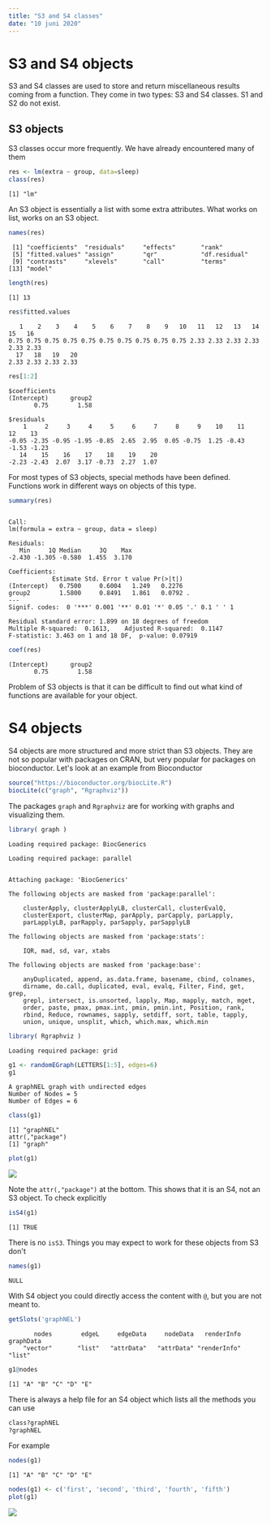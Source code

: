 ```yaml
---
title: "S3 and S4 classes"
date: "10 juni 2020"
---
```


# S3 and S4 objects

S3 and S4 classes are used to store and return miscellaneous results coming from a function. They come in two types: S3 and S4 classes. S1 and S2 do not exist. 

## S3 objects

S3 classes occur more frequently. We have already encountered many of them


```r
res <- lm(extra ~ group, data=sleep)
class(res)
```

```
[1] "lm"
```

An S3 object is essentially a list with some extra attributes. What works on list, works on an S3 object.


```r
names(res)
```

```
 [1] "coefficients"  "residuals"     "effects"       "rank"         
 [5] "fitted.values" "assign"        "qr"            "df.residual"  
 [9] "contrasts"     "xlevels"       "call"          "terms"        
[13] "model"        
```

```r
length(res)
```

```
[1] 13
```

```r
res$fitted.values
```

```
   1    2    3    4    5    6    7    8    9   10   11   12   13   14   15   16 
0.75 0.75 0.75 0.75 0.75 0.75 0.75 0.75 0.75 0.75 2.33 2.33 2.33 2.33 2.33 2.33 
  17   18   19   20 
2.33 2.33 2.33 2.33 
```

```r
res[1:2]
```

```
$coefficients
(Intercept)      group2 
       0.75        1.58 

$residuals
    1     2     3     4     5     6     7     8     9    10    11    12    13 
-0.05 -2.35 -0.95 -1.95 -0.85  2.65  2.95  0.05 -0.75  1.25 -0.43 -1.53 -1.23 
   14    15    16    17    18    19    20 
-2.23 -2.43  2.07  3.17 -0.73  2.27  1.07 
```

For most types of S3 objects, special methods have been defined. Functions work in different ways on objects of this type.


```r
summary(res)
```

```

Call:
lm(formula = extra ~ group, data = sleep)

Residuals:
   Min     1Q Median     3Q    Max 
-2.430 -1.305 -0.580  1.455  3.170 

Coefficients:
            Estimate Std. Error t value Pr(>|t|)  
(Intercept)   0.7500     0.6004   1.249   0.2276  
group2        1.5800     0.8491   1.861   0.0792 .
---
Signif. codes:  0 '***' 0.001 '**' 0.01 '*' 0.05 '.' 0.1 ' ' 1

Residual standard error: 1.899 on 18 degrees of freedom
Multiple R-squared:  0.1613,	Adjusted R-squared:  0.1147 
F-statistic: 3.463 on 1 and 18 DF,  p-value: 0.07919
```

```r
coef(res)
```

```
(Intercept)      group2 
       0.75        1.58 
```

Problem of S3 objects is that it can be difficult to find out what kind of functions are available for your object.

# S4 objects

S4 objects are more structured and more strict than S3 objects. They are not so popular with packages on CRAN, but very popular for packages on bioconductor. Let's look at an example from Bioconductor


```r
source("https://bioconductor.org/biocLite.R")
biocLite(c("graph", "Rgraphviz"))
```

The packages `graph` and `Rgraphviz` are for working with graphs and visualizing them.


```r
library( graph )
```

```
Loading required package: BiocGenerics
```

```
Loading required package: parallel
```

```

Attaching package: 'BiocGenerics'
```

```
The following objects are masked from 'package:parallel':

    clusterApply, clusterApplyLB, clusterCall, clusterEvalQ,
    clusterExport, clusterMap, parApply, parCapply, parLapply,
    parLapplyLB, parRapply, parSapply, parSapplyLB
```

```
The following objects are masked from 'package:stats':

    IQR, mad, sd, var, xtabs
```

```
The following objects are masked from 'package:base':

    anyDuplicated, append, as.data.frame, basename, cbind, colnames,
    dirname, do.call, duplicated, eval, evalq, Filter, Find, get, grep,
    grepl, intersect, is.unsorted, lapply, Map, mapply, match, mget,
    order, paste, pmax, pmax.int, pmin, pmin.int, Position, rank,
    rbind, Reduce, rownames, sapply, setdiff, sort, table, tapply,
    union, unique, unsplit, which, which.max, which.min
```

```r
library( Rgraphviz )
```

```
Loading required package: grid
```

```r
g1 <- randomEGraph(LETTERS[1:5], edges=6)
g1
```

```
A graphNEL graph with undirected edges
Number of Nodes = 5 
Number of Edges = 6 
```

```r
class(g1)
```

```
[1] "graphNEL"
attr(,"package")
[1] "graph"
```

```r
plot(g1)
```

![](03_S3_S4_classes_files/figure-html/unnamed-chunk-5-1.png)<!-- -->

Note the `attr(,"package")` at the bottom. This shows that it is an S4, not an S3 object. To check explicitly


```r
isS4(g1)
```

```
[1] TRUE
```

There is no `isS3`. Things you may expect to work for these objects from S3 don't


```r
names(g1)
```

```
NULL
```

With S4 object you could directly access the content with `@`, but you are not meant to.


```r
getSlots('graphNEL')
```

```
       nodes        edgeL     edgeData     nodeData   renderInfo    graphData 
    "vector"       "list"   "attrData"   "attrData" "renderInfo"       "list" 
```

```r
g1@nodes
```

```
[1] "A" "B" "C" "D" "E"
```

There is always a help file for an S4 object which lists all the methods you can use


```r
class?graphNEL
?graphNEL
```

For example


```r
nodes(g1)
```

```
[1] "A" "B" "C" "D" "E"
```

```r
nodes(g1) <- c('first', 'second', 'third', 'fourth', 'fifth')
plot(g1)
```

![](03_S3_S4_classes_files/figure-html/unnamed-chunk-10-1.png)<!-- -->







